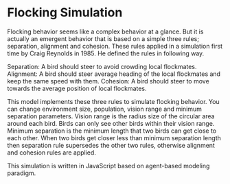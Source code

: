Flocking Simulation
===================

Flocking behavior seems like a complex behavior at a glance. But it is actually an emergent behavior that is based on a simple three rules; separation, alignment and cohesion. These rules applied in a simulation first time by Craig Reynolds in 1985. He defined the rules in following way.

Separation: A bird should steer to avoid crowding local flockmates.
Alignment: A bird should steer average heading of the local flockmates and keep the same speed with them.
Cohesion: A bird should steer to move towards the average position of local flockmates.

This model implements these three rules to simulate flocking behavior. You can change environment size, population, vision range and minimum separation parameters. Vision range is the radius size of the circular area around each bird. Birds can only see other birds within their vision range. Minimum separation is the minimum length that two birds can get close to each other. When two birds get closer less than minimum separation length then separation rule supersedes the other two rules, otherwise alignment and cohesion rules are applied.

This simulation is written in JavaScript based on agent-based modeling paradigm.